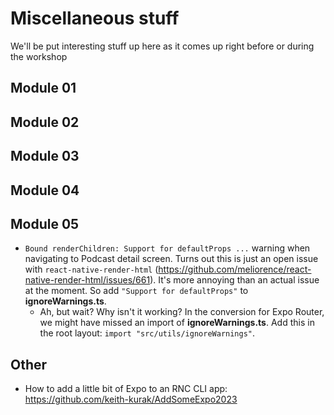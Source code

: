 # Miscellaneous stuff
We'll be put interesting stuff up here as it comes up right before or during the workshop

## Module 01

## Module 02

## Module 03

## Module 04

## Module 05

- `Bound renderChildren: Support for defaultProps ...` warning when navigating to Podcast detail screen. Turns out this is just an open issue with `react-native-render-html` (https://github.com/meliorence/react-native-render-html/issues/661). It's more annoying than an actual issue at the moment. So add `"Support for defaultProps"` to **ignoreWarnings.ts**.
  - Ah, but wait? Why isn't it working? In the conversion for Expo Router, we might have missed an import of **ignoreWarnings.ts**. Add this in the root layout: `import "src/utils/ignoreWarnings"`.
 
## Other
- How to add a little bit of Expo to an RNC CLI app: https://github.com/keith-kurak/AddSomeExpo2023
